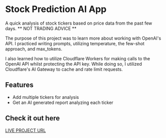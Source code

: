 # Stock Prediction AI App

A quick analysis of stock tickers based on price data from the past few days. ** NOT TRADING ADVICE **

The purpose of this project was to learn more about working with OpenAI's API. I practiced writing prompts, utilizing temperature, the few-shot approach, and max_tokens.

I also learned how to utilize Cloudflare Workers for making calls to the OpenAI API whilst protecting the API key. While doing so, I utilized Cloudflare's AI Gateway to cache and rate limit requests.

## Features

-   Add multiple tickers for analysis
-   Get an AI generated report analyzing each ticker

## Check it out here

[LIVE PROJECT URL](https://stockpredictions.simonyuen.me/)
